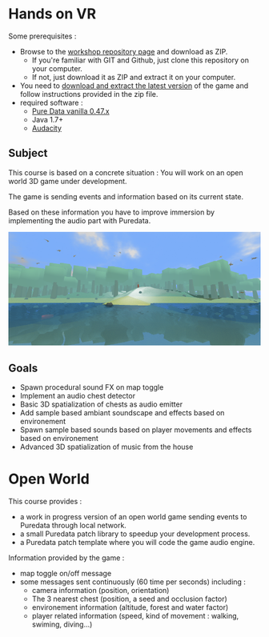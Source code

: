 
# Hands on VR

Some prerequisites :
* Browse to the [workshop repository page](https://github.com/mgsx-dev/pd-vr-workshop) and download as ZIP.
  * If you're familiar with GIT and Github, just clone this repository on your computer.
  * If not, just download it as ZIP and extract it on your computer.
* You need to [download and extract the latest version](https://github.com/mgsx-dev/pd-vr-workshop/releases) of the game and follow instructions provided in the zip file.
* required software :
  * [Pure Data vanilla 0.47.x](https://puredata.info/downloads/pure-data/releases)
  * Java 1.7+
  * [Audacity](http://www.audacityteam.org/download/)

## Subject

This course is based on a concrete situation : You will work on an open world 3D game under development.

The game is sending events and information based on its current state.

Based on these information you have to improve immersion by implementing the audio part with Puredata.

![openworld](img/cover.png)

## Goals

* Spawn procedural sound FX on map toggle
* Implement an audio chest detector
* Basic 3D spatialization of chests as audio emitter
* Add sample based ambiant soundscape and effects based on environement
* Spawn sample based sounds based on player movements and effects based on environement
* Advanced 3D spatialization of music from the house

# Open World

This course provides :

* a work in progress version of an open world game sending events to Puredata through local network.
* a small Puredata patch library to speedup your development process.
* a Puredata patch template where you will code the game audio engine.

Information provided by the game :

* map toggle on/off message
* some messages sent continuously (60 time per seconds) including :
  * camera information (position, orientation)
  * The 3 nearest chest (position, a seed and occlusion factor)
  * environement information (altitude, forest and water factor)
  * player related information (speed, kind of movement : walking, swiming, diving...)


